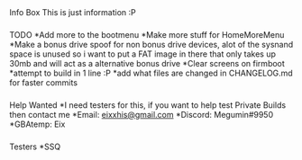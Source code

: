 ##
Info Box
This is just information :P

###
TODO
*Add more to the bootmenu
*Make more stuff for HomeMoreMenu
*Make a bonus drive spoof for non bonus drive devices, alot of the sysnand space is unused so i want to put a FAT image in there that only takes up 30mb and will act as a alternative bonus drive
*Clear screens on firmboot
*attempt to build in 1 line :P
*add what files are changed in CHANGELOG.md for faster commits

###
Help Wanted
*I need testers for this, if you want to help test Private Builds then contact me
*Email: eixxhis@gmail.com
*Discord: Megumin#9950
*GBAtemp: Eix

###
Testers
*SSQ

